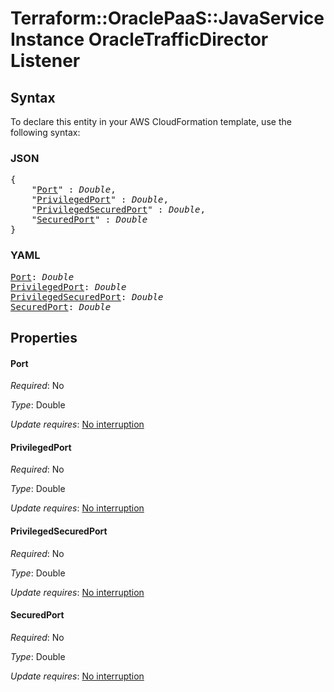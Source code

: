 # Terraform::OraclePaaS::JavaServiceInstance OracleTrafficDirector Listener

## Syntax

To declare this entity in your AWS CloudFormation template, use the following syntax:

### JSON

<pre>
{
    "<a href="#port" title="Port">Port</a>" : <i>Double</i>,
    "<a href="#privilegedport" title="PrivilegedPort">PrivilegedPort</a>" : <i>Double</i>,
    "<a href="#privilegedsecuredport" title="PrivilegedSecuredPort">PrivilegedSecuredPort</a>" : <i>Double</i>,
    "<a href="#securedport" title="SecuredPort">SecuredPort</a>" : <i>Double</i>
}
</pre>

### YAML

<pre>
<a href="#port" title="Port">Port</a>: <i>Double</i>
<a href="#privilegedport" title="PrivilegedPort">PrivilegedPort</a>: <i>Double</i>
<a href="#privilegedsecuredport" title="PrivilegedSecuredPort">PrivilegedSecuredPort</a>: <i>Double</i>
<a href="#securedport" title="SecuredPort">SecuredPort</a>: <i>Double</i>
</pre>

## Properties

#### Port

_Required_: No

_Type_: Double

_Update requires_: [No interruption](https://docs.aws.amazon.com/AWSCloudFormation/latest/UserGuide/using-cfn-updating-stacks-update-behaviors.html#update-no-interrupt)

#### PrivilegedPort

_Required_: No

_Type_: Double

_Update requires_: [No interruption](https://docs.aws.amazon.com/AWSCloudFormation/latest/UserGuide/using-cfn-updating-stacks-update-behaviors.html#update-no-interrupt)

#### PrivilegedSecuredPort

_Required_: No

_Type_: Double

_Update requires_: [No interruption](https://docs.aws.amazon.com/AWSCloudFormation/latest/UserGuide/using-cfn-updating-stacks-update-behaviors.html#update-no-interrupt)

#### SecuredPort

_Required_: No

_Type_: Double

_Update requires_: [No interruption](https://docs.aws.amazon.com/AWSCloudFormation/latest/UserGuide/using-cfn-updating-stacks-update-behaviors.html#update-no-interrupt)

